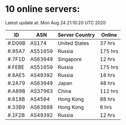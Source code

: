 # 10 online servers:

Latest update at: Mon Aug 24 21:10:20 UTC 2020

| ID | ASN | Server Country | Online |
| -- | --- | -------------- | ------ |
| #.D09B | AS174 | United States | 37 hrs |
| #.95A7 | AS51659 | Russia | 175 hrs |
| #.7F1D | AS63949 | Singapore | 12 hrs |
| #.FEBE | AS51659 | Russia | 175 hrs |
| #.8AE5 | AS49392 | Russia | 18 hrs |
| #.2A79 | AS63949 | Japan | 48 hrs |
| #.A89B | AS37963 | China | 112 hrs |
| #.618B | AS4594 | Hong Kong | 88 hrs |
| #.33B9 | AS63888 | Hong Kong | 6 hrs |
| #.1F2B | AS49392 | Russia | 12 hrs |

